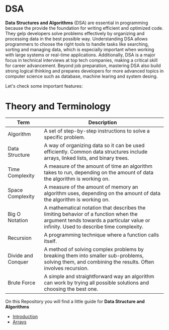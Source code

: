 # DSA

**Data Structures and Algorithms** (DSA) are essential in programming because the provide the foundation for writing efficient and optimized code. They gelp developers solve problems effectively by organizing and processing data in the best possible way. Understanding DSA allows programmers to choose the right tools to handle tasks like searching, sorting and managing data, which is especially important when working with large systems or real-time applications. Additionally, DSA is a major focus in technical interviews at top tech companies, making a critical skill for career advancement. Beyond job preparation, mastering DSA also build strong logical thinking and prepares developers for more advanced topics in computer science such as database, machine learing and system desing.

Let's check some important features:

# Theory and Terminology

<table>
  <thead>
    <tr>
      <th>Term</th>
      <th>Description</th>
    </tr>
  </thead>
  <tbody>
    <tr>
      <td>Algorithm</td>
      <td>A set of step-by-step instructions to solve a specific problem.</td>
    </tr>
    <tr>
      <td>Data Structure</td>
      <td>A way of organizing data so it can be used efficiently. Common data structures include arrays, linked lists, and binary trees.</td>
    </tr>
    <tr>
      <td>Time Complexity</td>
      <td>A measure of the amount of time an algorithm takes to run, depending on the amount of data the algorithm is working on.</td>
    </tr>
    <tr>
      <td>Space Complexity</td>
      <td>A measure of the amount of memory an algorithm uses, depending on the amount of data the algorithm is working on.</td>
    </tr>
    <tr>
      <td>Big O Notation</td>
      <td>A mathematical notation that describes the limiting behavior of a function when the argument tends towards a particular value or infinity. Used to describe time complexity.</td>
    </tr>
    <tr>
      <td>Recursion</td>
      <td>A programming technique where a function calls itself.</td>
    </tr>
    <tr>
      <td>Divide and Conquer</td>
      <td>A method of solving complex problems by breaking them into smaller sub-problems, solving them, and combining the results. Often involves recursion.</td>
    </tr>
    <tr>
      <td>Brute Force</td>
      <td>A simple and straightforward way an algorithm can work by trying all possible solutions and choosing the best one.</td>
    </tr>
  </tbody>
</table>

On this Repository you will find a little guide for **Data Structure and Algorithms**

- [Introduction](./Theory/DSA/dsa.md)
- [Arrays](./Theory/Arrays/arrays.md)
